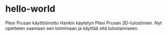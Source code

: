 # hello-world
Plexi Prusan käyttöönotto
Hankin käytetyn Plexi Prusan 3D-tulostimen. Nyt opettelen saamaan sen toimimaan ja käyttää sitä tulostamiseen.
